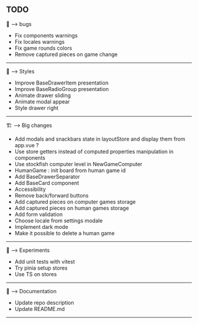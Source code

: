 ## TODO

:bug: --> bugs
- Fix components warnings
- Fix locales warnings
- Fix game rounds colors
- Remove captured pieces on game change
***

:art: --> Styles
- Improve BaseDrawerItem presentation
- Improve BaseRadioGroup presentation
- Animate drawer sliding
- Animate modal appear
- Style drawer right
***

:building_construction: --> Big changes
- Add modals and snackbars state in layoutStore and display them from app.vue ? 
- Use store getters instead of computed properties manipulation in components
- Use stockfish computer level in NewGameComputer
- HumanGame : init board from human game id
- Add BaseDrawerSeparator
- Add BaseCard component
- Accessibility
- Remove back/forward buttons
- Add captured pieces on computer games storage
- Add captured pieces on human games storage
- Add form validation
- Choose locale from settings modale
- Implement dark mode
- Make it possible to delete a human game
***

:test_tube: --> Experiments
- Add unit tests with vitest
- Try pinia setup stores
- Use TS on stores
***

:memo: --> Documentation
- Update repo description
- Update README.md
***